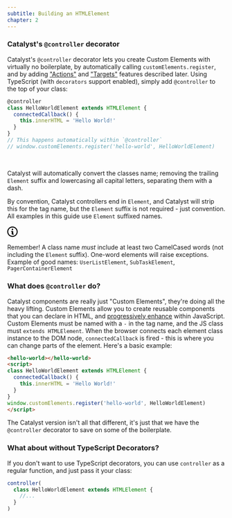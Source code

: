 ```yaml
---
subtitle: Building an HTMLElement
chapter: 2
---
```


### Catalyst's `@controller` decorator

Catalyst's `@controller` decorator lets you create Custom Elements with virtually no boilerplate, by automatically calling `customElements.register`, and by adding ["Actions"](/guide/actions) and ["Targets"](/guide/targets) features described later. Using TypeScript (with `decorators` support enabled), simply add `@controller` to the top of your class:

```js
@controller
class HelloWorldElement extends HTMLElement {
  connectedCallback() {
    this.innerHTML = 'Hello World!'
  }
}
// This happens automatically within `@controller`
// window.customElements.register('hello-world', HelloWorldElement)
```
<br>

Catalyst will automatically convert the classes name; removing the trailing `Element` suffix and lowercasing all capital letters, separating them with a dash.

By convention, Catalyst controllers end in `Element`, and Catalyst will strip this for the tag name, but the  `Element` suffix is not required - just convention. All examples in this guide use `Element` suffixed names.

<div class="d-flex border rounded-1 my-3 box-shadow-medium">
  <span class="d-flex bg-blue text-white rounded-left-1 p-3">
    <svg width="24" viewBox="0 0 14 16" class="octicon octicon-info" aria-hidden="true">
      <path
        fill-rule="evenodd"
        d="M6.3 5.69a.942.942 0 0 1-.28-.7c0-.28.09-.52.28-.7.19-.18.42-.28.7-.28.28 0 .52.09.7.28.18.19.28.42.28.7 0 .28-.09.52-.28.7a1 1 0 0 1-.7.3c-.28 0-.52-.11-.7-.3zM8 7.99c-.02-.25-.11-.48-.31-.69-.2-.19-.42-.3-.69-.31H6c-.27.02-.48.13-.69.31-.2.2-.3.44-.31.69h1v3c.02.27.11.5.31.69.2.2.42.31.69.31h1c.27 0 .48-.11.69-.31.2-.19.3-.42.31-.69H8V7.98v.01zM7 2.3c-3.14 0-5.7 2.54-5.7 5.68 0 3.14 2.56 5.7 5.7 5.7s5.7-2.55 5.7-5.7c0-3.15-2.56-5.69-5.7-5.69v.01zM7 .98c3.86 0 7 3.14 7 7s-3.14 7-7 7-7-3.12-7-7 3.14-7 7-7z"
      />
    </svg>
  </span>
  <div class="p-3">
  
Remember! A class name _must_ include at least two CamelCased words (not including the `Element` suffix). One-word elements will raise exceptions. Example of good names: `UserListElement`, `SubTaskElement`, `PagerContainerElement`

  </div>
</div>


### What does `@controller` do?

Catalyst components are really just "Custom Elements", they're doing all the heavy lifting. Custom Elements allow you to create reusable components that you can declare in HTML, and [progressively enhance](https://en.wikipedia.org/wiki/Progressive_enhancement) within JavaScript. Custom Elements must be named with a `-` in the tag name, and the JS class must `extends HTMLElement`. When the browser connects each element class instance to the DOM node, `connectedCallback` is fired - this is where you can change parts of the element. Here's a basic example:

```html
<hello-world></hello-world>
<script>
class HelloWorldElement extends HTMLElement {
  connectedCallback() {
    this.innerHTML = 'Hello World!'
  }
}
window.customElements.register('hello-world', HelloWorldElement)
</script>
```

The Catalyst version isn't all that different, it's just that we have the `@controller` decorator to save on some of the boilerplate.

### What about without TypeScript Decorators?

If you don't want to use TypeScript decorators, you can use `controller` as a regular function, and just pass it your class:

```js
controller(
  class HelloWorldElement extends HTMLElement {
    //...
  }
)
```
<br>
